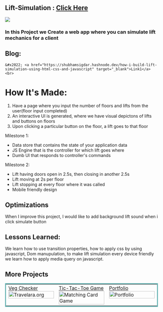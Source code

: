 ## Lift-Simulation : <a href="https://lift-simulation-realdev.netlify.app/" target="_blank">Click Here</a>

<a href="https://lift-simulation-realdev.netlify.app/" target="_blank"><img src="https://user-images.githubusercontent.com/107163260/210220190-a9655f16-702f-4215-a74b-53af884e0aa5.gif" /></a>

### In this Project we Create a web app where you can simulate lift mechanics for a client

## Blog: 

    &#x2022; <a href="https://shubhamsigdar.hashnode.dev/how-i-build-lift-simulation-using-html-css-and-javascript" target="_blank">Link1</a><br>
    
 # How It's Made:

  1. Have a page where you input the number of floors and lifts from the user(floor input completed)
  2. An interactive UI is generated, where we have visual depictons of lifts and buttons on floors
  3. Upon clicking a particular button on the floor, a lift goes to that floor

  Milestone 1:
   - Data store that contains the state of your application data
   - JS Engine that is the controller for which lift goes where
   - Dumb UI that responds to controller's commands
   
  Milestone 2:
   - Lift having doors open in 2.5s, then closing in another 2.5s
   - Lift moving at 2s per floor
   - Lift stopping at every floor where it was called
   - Mobile friendly design

## Optimizations
   
When I improve this project, I would like to add background lift sound when i click simulate button

## Lessons Learned:

We learn how to use transition properties, how to apply css by using javascript, Dom manupulation, to make lift simulation every device friendly we learn how to apply media query on javascript. 

## More Projects


<table bordercolor="#66b2b2">
  
  <tr>
    <td width="33.3%"  style="align:center;" valign="top">
<a target="_blank" href="https://github.com/shubhamsigdar1/veg-checker">Veg Checker</a>
        <br />
      <a target="_blank" href="https://vegeterianchecker.netlify.app/">
            <img src="https://user-images.githubusercontent.com/107163260/208595821-6b76380f-611c-4c58-8a78-8fc1fe6ca21a.gif" width="100%"  alt="Travelara.org"/>
        </a>
    </td>
    <td width="33.3%" valign="top">
<a target="_blank" href="https://github.com/shubhamsigdar1/Tic-Tac-Toe-Game-100Devs">Tic-Tac-Toe Game</a>
      <br />
        <a target="_blank" href="https://tictactoe100devs.netlify.app/">
          <img src="https://user-images.githubusercontent.com/107163260/208596247-6879b587-2a17-4b34-93d7-c52098dad579.gif" width="100%" alt="Matching Card Game"/>
        </a>
    </td>
    <td width="33.3%" valign="top">
<a target="_blank" href="https://github.com/shubhamsigdar/Portfolio">Portfolio</a>
        <br />
        <a target="_blank" href="https://shubhamsigdar.netlify.app/">
          <img src="https://user-images.githubusercontent.com/107163260/208596712-d9ab9b66-5036-483c-b67c-b391275fe382.gif" width="100%" alt="Portfolio"/>
        </a>
    </td>
  </tr>
</table>
   
